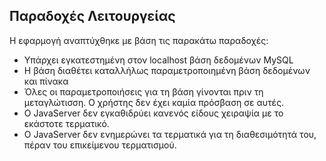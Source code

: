 ## Παραδοχές Λειτουργείας

Η εφαρμογή αναπτύχθηκε με βάση τις παρακάτω παραδοχές:
- Υπάρχει εγκατεστημένη στον localhost βάση δεδομένων MySQL
- Η βάση διαθέτει καταλλήλως παραμετροποιημένη βάση δεδομένων και πίνακα
- Όλες οι παραμετροποιήσεις για τη βάση γίνονται πριν τη μεταγλώτισση. Ο χρήστης δεν έχει καμία πρόσβαση σε αυτές.
- Ο JavaServer δεν εγκαθιδρύει κανενός είδους χειραψία με το εκάστοτε τερματικό.
- Ο JavaServer δεν ενημερώνει τα τερματικά για τη διαθεσιμότητά του, πέραν του επικείμενου τερματισμού.